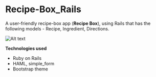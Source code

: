 
# Recipe-Box_Rails


A user-friendly recipe-box app (**Recipe Box**), using Rails that has the following
models - Recipe, Ingredient, Directions.

![Alt text](http://savvycomsoftware.com/wp-content/uploads/2013/09/RubyOnRails1.png)

**Technologies used**
- Ruby on Rails
- HAML, simple_form
- Bootstrap theme
